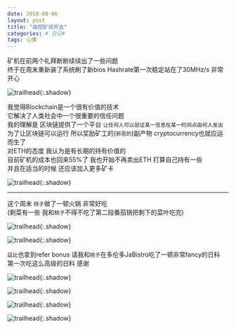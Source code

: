 ```yaml
---
date: 2018-08-06
layout: post
title: "由挖矿说开去"
categories: # 日记#
tags: 心情
---
```


矿机在前两个礼拜断断续续出了一些问题    
终于在周末重新装了系统刷了新bios Hashrate第一次稳定站在了30MHz/s 非常开心   

<!--more-->

![trailhead](../../../assets/photo/2018-08-06/untitled-3049.jpg){:.shadow}

我觉得Blockchain是一个很有价值的技术   
它解决了人类社会中一个很重要的信任问题   
我的理解是 区块链提供了一个平台 `让任何人可以验证某一信息在某一时间点由何人发出`   
为了让区块链可以运行 所以奖励矿工的(`邪恶的`)副产物 cryptocurrency也就应运而生了   
对ETH的态度 我认为是有长期的持有价值的   
目前矿机的成本也回来55%了 我也开始不再卖出ETH 打算自己持有一些   
并且在适当的时候 还应该加入更多矿卡   


![trailhead](../../../assets/photo/2018-08-06/untitled-3050.jpg){:.shadow}

---

这个周末 `桃子`做了一顿火锅 非常好吃   
(剩菜有一些 我和`桃子`不得不吃了第二段番茄锅把剩下的菜叶吃完)   

![trailhead](../../../assets/photo/2018-08-06/untitled-0007.jpg){:.shadow}

<!-- ![trailhead](../../../assets/photo/2018-08-06/untitled-0009.jpg){:.shadow} -->

![trailhead](../../../assets/photo/2018-08-06/untitled-0016.jpg){:.shadow}

`逗比`也拿到refer bonus 请我和`桃子`在多伦多JaBistro吃了一顿非常fancy的日料   
第一次吃这么高级的日料 感谢   

![trailhead](../../../assets/photo/2018-08-06/untitled-3030.jpg){:.shadow}

![trailhead](../../../assets/photo/2018-08-06/untitled-3032.jpg){:.shadow}

![trailhead](../../../assets/photo/2018-08-06/untitled-3038.jpg){:.shadow}

![trailhead](../../../assets/photo/2018-08-06/untitled-3041.jpg){:.shadow}

<!-- ![trailhead](../../../assets/photo/2018-08-06/untitled-3042.jpg){:.shadow} -->